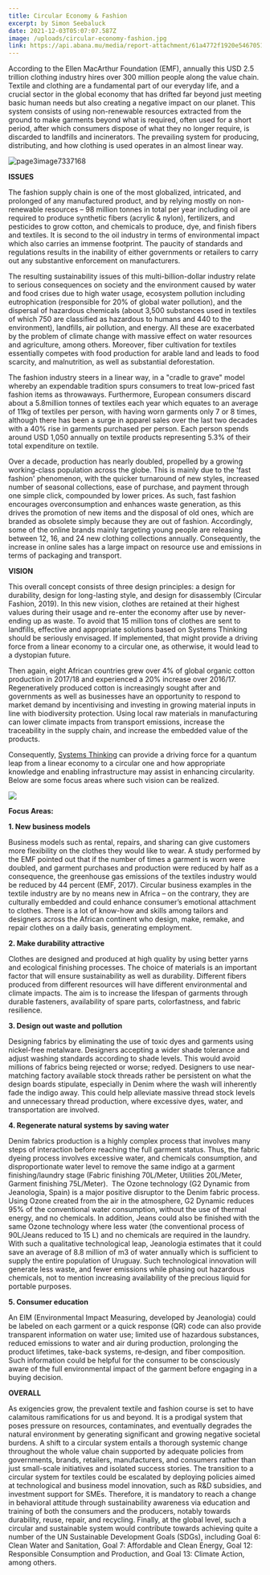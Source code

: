 ```yaml
---
title: Circular Economy & Fashion
excerpt: by Simon Seebaluck
date: 2021-12-03T05:07:07.587Z
image: /uploads/circular-economy-fashion.jpg
link: https://api.abana.mu/media/report-attachment/61a4772f1920e546705140.pdf
---
```

According to the Ellen MacArthur Foundation (EMF), annually this USD 2.5 trillion clothing industry hires over 300 million people along the value chain. Textile and clothing are a fundamental part of our everyday life, and a crucial sector in the global economy that has drifted far beyond just meeting basic human needs but also creating a negative impact on our planet. This system consists of using non-renewable resources extracted from the ground to make garments beyond what is required, often used for a short period, after which consumers dispose of what they no longer require, is discarded to landfills and incinerators. The prevailing system for producing, distributing, and how clothing is used operates in an almost linear way.





![page3image7337168](blob:https://www.abana.mu/b358c856-bcfe-47c4-ae00-894da9ffe48b)



**ISSUES**

The fashion supply chain is one of the most globalized, intricated, and prolonged of any manufactured product, and by relying mostly on non-renewable resources – 98 million tonnes in total per year including oil are required to produce synthetic fibers (acrylic & nylon), fertilizers, and pesticides to grow cotton, and chemicals to produce, dye, and finish fibers and textiles. It is second to the oil industry in terms of environmental impact which also carries an immense footprint. The paucity of standards and regulations results in the inability of either governments or retailers to carry out any substantive enforcement on manufacturers. 

The resulting sustainability issues of this multi-billion-dollar industry relate to serious consequences on society and the environment caused by water and food crises due to high water usage, ecosystem pollution including eutrophication (responsible for 20% of global water pollution), and the dispersal of hazardous chemicals (about 3,500 substances used in textiles of which 750 are classified as hazardous to humans and 440 to the environment), landfills, air pollution, and energy. All these are exacerbated by the problem of climate change with massive effect on water resources and agriculture, among others. Moreover, fiber cultivation for textiles essentially competes with food production for arable land and leads to food scarcity, and malnutrition, as well as substantial deforestation. 

The fashion industry steers in a linear way, in a "cradle to grave" model whereby an expendable tradition spurs consumers to treat low-priced fast fashion items as throwaways. Furthermore, European consumers discard about a 5.8million tonnes of textiles each year which equates to an average of 11kg of textiles per person, with having worn garments only 7 or 8 times, although there has been a surge in apparel sales over the last two decades with a 40% rise in garments purchased per person. Each person spends around USD 1,050 annually on textile products representing 5.3% of their total expenditure on textile. 

Over a decade, production has nearly doubled, propelled by a growing working-class population across the globe. This is mainly due to the 'fast fashion' phenomenon, with the quicker turnaround of new styles, increased number of seasonal collections, ease of purchase, and payment through one simple click, compounded by lower prices. As such, fast fashion encourages overconsumption and enhances waste generation, as this drives the promotion of new items and the disposal of old ones, which are branded as obsolete simply because they are out of fashion. Accordingly, some of the online brands mainly targeting young people are releasing between 12, 16, and 24 new clothing collections annually. Consequently, the increase in online sales has a large impact on resource use and emissions in terms of packaging and transport.

**VISION**

This overall concept consists of three design principles: a design for durability, design for long-lasting style, and design for disassembly (Circular Fashion, 2019). In this new vision, clothes are retained at their highest values during their usage and re-enter the economy after use by never-ending up as waste. To avoid that 15 million tons of clothes are sent to landfills, effective and appropriate solutions based on Systems Thinking should be seriously envisaged. If implemented, that might provide a driving force from a linear economy to a circular one, as otherwise, it would lead to a dystopian future. 

Then again, eight African countries grew over 4% of global organic cotton production in 2017/18 and experienced a 20% increase over 2016/17. Regeneratively produced cotton is increasingly sought after and governments as well as businesses have an opportunity to respond to market demand by incentivising and investing in growing material inputs in line with biodiversity protection. Using local raw materials in manufacturing can lower climate impacts from transport emissions, increase the traceability in the supply chain, and increase the embedded value of the products.

Consequently, [Systems Thinking](https://www.linkedin.com/pulse/circular-economy-systems-thinking-simon-seebaluck/) can provide a driving force for a quantum leap from a linear economy to a circular one and how appropriate knowledge and enabling infrastructure may assist in enhancing circularity. Below are some focus areas where such vision can be realized.

![](/uploads/circularity.jpg)

**Focus Areas:**

**1. New business models** 

Business models such as rental, repairs, and sharing can give customers more flexibility on the clothes they would like to wear. A study performed by the EMF pointed out that if the number of times a garment is worn were doubled, and garment purchases and production were reduced by half as a consequence, the greenhouse gas emissions of the textiles industry would be reduced by 44 percent (EMF, 2017). Circular business examples in the textile industry are by no means new in Africa – on the contrary, they are culturally embedded and could enhance consumer’s emotional attachment to clothes. There is a lot of know-how and skills among tailors and designers across the African continent who design, make, remake, and repair clothes on a daily basis, generating employment.

**2. Make durability attractive**

Clothes are designed and produced at high quality by using better yarns and ecological finishing processes. The choice of materials is an important factor that will ensure sustainability as well as durability. Different fibers produced from different resources will have different environmental and climate impacts. The aim is to increase the lifespan of garments through durable fasteners, availability of spare parts, colorfastness, and fabric resilience.

**3. Design out waste and pollution**

Designing fabrics by eliminating the use of toxic dyes and garments using nickel-free metalware. Designers accepting a wider shade tolerance and adjust washing standards according to shade levels. This would avoid millions of fabrics being rejected or worse; redyed. Designers to use near-matching factory available stock threads rather be persistent on what the design boards stipulate, especially in Denim where the wash will inherently fade the indigo away. This could help alleviate massive thread stock levels and unnecessary thread production, where excessive dyes, water, and transportation are involved.

**4. Regenerate natural systems by saving water**

Denim fabrics production is a highly complex process that involves many steps of interaction before reaching the full garment status. Thus, the fabric dyeing process involves excessive water, and chemicals consumption, and disproportionate water level to remove the same indigo at a garment finishing/laundry stage (Fabric finishing 70L/Meter, Utilities 20L/Meter, Garment finishing 75L/Meter).  The Ozone technology (G2 Dynamic from Jeanologia, Spain) is a major positive disruptor to the Denim fabric process. Using Ozone created from the air in the atmosphere, G2 Dynamic reduces 95% of the conventional water consumption, without the use of thermal energy, and no chemicals. In addition, Jeans could also be finished with the same Ozone technology where less water (the conventional process of 90L/Jeans reduced to 15 L) and no chemicals are required in the laundry. With such a qualitative technological leap, Jeanologia estimates that it could save an average of 8.8 million of m3 of water annually which is sufficient to supply the entire population of Uruguay. Such technological innovation will generate less waste, and fewer emissions while phasing out hazardous chemicals, not to mention increasing availability of the precious liquid for portable purposes.

**5. Consumer education**

An EIM (Environmental Impact Measuring, developed by Jeanologia) could be labeled on each garment or a quick response (QR) code can also provide transparent information on water use; limited use of hazardous substances, reduced emissions to water and air during production, prolonging the product lifetimes, take-back systems, re‐design, and fiber composition. Such information could be helpful for the consumer to be consciously aware of the full environmental impact of the garment before engaging in a buying decision.

**OVERALL**

As exigencies grow, the prevalent textile and fashion course is set to have calamitous ramifications for us and beyond. It is a prodigal system that poses pressure on resources, contaminates, and eventually degrades the natural environment by generating significant and growing negative societal burdens. A shift to a circular system entails a thorough systemic change throughout the whole value chain supported by adequate policies from governments, brands, retailers, manufacturers, and consumers rather than just small-scale initiatives and isolated success stories. The transition to a circular system for textiles could be escalated by deploying policies aimed at technological and business model innovation, such as R&D subsidies, and investment support for SMEs. Therefore, it is mandatory to reach a change in behavioral attitude through sustainability awareness via education and training of both the consumers and the producers, notably towards durability, reuse, repair, and recycling. Finally, at the global level, such a circular and sustainable system would contribute towards achieving quite a number of the UN Sustainable Development Goals (SDGs), including Goal 6: Clean Water and Sanitation, Goal 7: Affordable and Clean Energy, Goal 12: Responsible Consumption and Production, and Goal 13: Climate Action, among others.